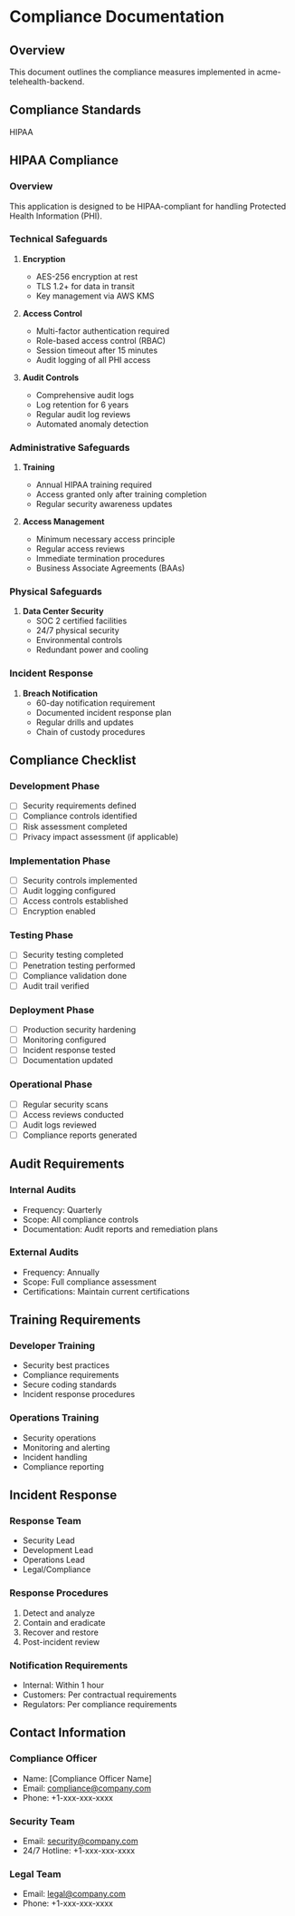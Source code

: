 # Compliance Documentation

## Overview
This document outlines the compliance measures implemented in acme-telehealth-backend.

## Compliance Standards
HIPAA

## HIPAA Compliance

### Overview
This application is designed to be HIPAA-compliant for handling Protected Health Information (PHI).

### Technical Safeguards
1. **Encryption**
   - AES-256 encryption at rest
   - TLS 1.2+ for data in transit
   - Key management via AWS KMS

2. **Access Control**
   - Multi-factor authentication required
   - Role-based access control (RBAC)
   - Session timeout after 15 minutes
   - Audit logging of all PHI access

3. **Audit Controls**
   - Comprehensive audit logs
   - Log retention for 6 years
   - Regular audit log reviews
   - Automated anomaly detection

### Administrative Safeguards
1. **Training**
   - Annual HIPAA training required
   - Access granted only after training completion
   - Regular security awareness updates

2. **Access Management**
   - Minimum necessary access principle
   - Regular access reviews
   - Immediate termination procedures
   - Business Associate Agreements (BAAs)

### Physical Safeguards
1. **Data Center Security**
   - SOC 2 certified facilities
   - 24/7 physical security
   - Environmental controls
   - Redundant power and cooling

### Incident Response
1. **Breach Notification**
   - 60-day notification requirement
   - Documented incident response plan
   - Regular drills and updates
   - Chain of custody procedures

## Compliance Checklist

### Development Phase
- [ ] Security requirements defined
- [ ] Compliance controls identified
- [ ] Risk assessment completed
- [ ] Privacy impact assessment (if applicable)

### Implementation Phase
- [ ] Security controls implemented
- [ ] Audit logging configured
- [ ] Access controls established
- [ ] Encryption enabled

### Testing Phase
- [ ] Security testing completed
- [ ] Penetration testing performed
- [ ] Compliance validation done
- [ ] Audit trail verified

### Deployment Phase
- [ ] Production security hardening
- [ ] Monitoring configured
- [ ] Incident response tested
- [ ] Documentation updated

### Operational Phase
- [ ] Regular security scans
- [ ] Access reviews conducted
- [ ] Audit logs reviewed
- [ ] Compliance reports generated

## Audit Requirements

### Internal Audits
- Frequency: Quarterly
- Scope: All compliance controls
- Documentation: Audit reports and remediation plans

### External Audits
- Frequency: Annually
- Scope: Full compliance assessment
- Certifications: Maintain current certifications

## Training Requirements

### Developer Training
- Security best practices
- Compliance requirements
- Secure coding standards
- Incident response procedures

### Operations Training
- Security operations
- Monitoring and alerting
- Incident handling
- Compliance reporting

## Incident Response

### Response Team
- Security Lead
- Development Lead
- Operations Lead
- Legal/Compliance

### Response Procedures
1. Detect and analyze
2. Contain and eradicate
3. Recover and restore
4. Post-incident review

### Notification Requirements
- Internal: Within 1 hour
- Customers: Per contractual requirements
- Regulators: Per compliance requirements

## Contact Information

### Compliance Officer
- Name: [Compliance Officer Name]
- Email: compliance@company.com
- Phone: +1-xxx-xxx-xxxx

### Security Team
- Email: security@company.com
- 24/7 Hotline: +1-xxx-xxx-xxxx

### Legal Team
- Email: legal@company.com
- Phone: +1-xxx-xxx-xxxx
